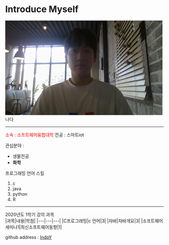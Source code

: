 # Introduce Myself

<p><img src=증사.jpg height=300 width=500>나다</p>

---

<span style="color : red">소속 : 소프트웨어융합대학</span>
전공 : 스마트iot

관심분야 :
* 생물전공
* **화학**

프로그래밍 언어 스킬
1. c
2. java
3. python
4. R

---------------------
2020년도 1학기 강의 과목   
|과목|내용|학점|
|---|---|---|
|C프로그래밍|c 언어|3|
|자바|자바개요|3|
|소프트웨어세미나1|최신소프트웨어동향|1|

github address : [IndpY][github]

[github]:https://github.com/IndpY

